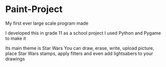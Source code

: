 # Paint-Project

My first ever large scale program made

I developed this in grade 11 as a school project
I used Python and Pygame to make it

Its main theme is Star Wars
You can draw, erase, write, upload picture, place Star Wars stamps, apply filters and even add lightsabers to your drawings
